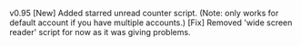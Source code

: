 v0.95
[New] Added starred unread counter script. (Note: only works for default account if you have multiple accounts.)
[Fix] Removed 'wide screen reader' script for now as it was giving problems.